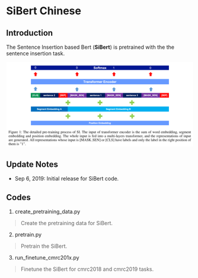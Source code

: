 # SiBert Chinese

## Introduction

The Sentence Insertion based Bert (**SiBert**) is pretrained with the the sentence insertion task.

![sibert](pictures/sibert.png)

## Update Notes

* Sep 6, 2019: Initial release for SiBert code.

## Codes

1. create_pretraining_data.py
> Create the pretraining data for SiBert.

2. pretrain.py
> Pretrain the SiBert.

3. run_finetune_cmrc201x.py
> Finetune the SiBert for cmrc2018 and cmrc2019 tasks.

